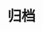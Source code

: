---
title: "归档"
layout: "archives"
slug: "archives"
hidden: true
sitemapExclude: true
noindex: true
menu:
    main:
        weight: 20
        params: 
            icon: archives
---
